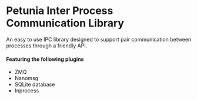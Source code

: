 # Petunia Inter Process Communication Library

An easy to use IPC library designed to support pair communication between processes through a friendly API.
#### Featuring the following plugins
* ZMQ
* Nanomsg
* SQLite database
* Inprocess
